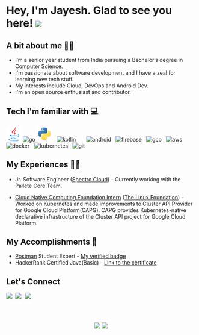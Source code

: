 # Hey, I'm Jayesh. Glad to see you here! <img src="https://github.com/TheDudeThatCode/TheDudeThatCode/blob/master/Assets/Hi.gif" width="29px">

## A bit about me 🙋‍♂️

- I’m a senior year student from India pursuing a Bachelor’s degree in Computer Science. </br>
- I'm passionate about software development and I have a zeal for learning new tech stuff. </br>
- My interests include Cloud, DevOps and Android Dev. </br>
- I'm an open source enthusiast and contributor. </br>

## Tech I'm familiar with 💻

<p align="left"> <img src="https://raw.githubusercontent.com/devicons/devicon/master/icons/java/java-original.svg" alt="java" width="40" height="40"/> <img src="https://seeklogo.com/images/G/go-logo-046185B647-seeklogo.com.png" alt="go" width="31" height="35"/> <img src="https://raw.githubusercontent.com/devicons/devicon/master/icons/python/python-original.svg" alt="python" width="41" height="41"/> &nbsp;  <img src="https://www.vectorlogo.zone/logos/kotlinlang/kotlinlang-icon.svg" alt="kotlin" width="28" height="35"/> &nbsp; &nbsp; &nbsp; <img src="https://iconape.com/wp-content/png_logo_vector/android-robot-head.png" alt="android" width="38" height="40"/>  &nbsp; <img src="https://www.vectorlogo.zone/logos/firebase/firebase-icon.svg" alt="firebase" width="28" height="35"/> &nbsp; <img src="https://www.vectorlogo.zone/logos/google_cloud/google_cloud-icon.svg" alt="gcp" width="35" height="34"/> &nbsp; <img src="https://upload.wikimedia.org/wikipedia/commons/thumb/9/93/Amazon_Web_Services_Logo.svg/1280px-Amazon_Web_Services_Logo.svg.png" alt="aws" width="45" height="28"/> &nbsp; <img src="https://www.vectorlogo.zone/logos/docker/docker-icon.svg" alt="docker" width="41" height="45"/> &nbsp; <img src="https://www.vectorlogo.zone/logos/kubernetes/kubernetes-icon.svg" alt="kubernetes" width="35" height="35"/> &nbsp; <img src="https://www.vectorlogo.zone/logos/git-scm/git-scm-icon.svg" alt="git" width="35" height="35"/> </p>

## My Experiences 👨‍💻

- Jr. Software Engineer ([Spectro Cloud](https://www.spectrocloud.com/)) - Currently working with the Pallete Core Team.

- [Cloud Native Computing Foundation Intern](https://mentorship.lfx.linuxfoundation.org/project/9e7f18e3-68ee-44f8-ac74-55e802fce8e3) ([The Linux Foundation](https://www.linuxfoundation.org/)) - Worked on Kubernetes and made improvements to Cluster API Provider for Google Cloud Platform(CAPG). CAPG provides Kubernetes-native declarative infrastructure of the Cluster API project for Google Cloud Platform.

## My Accomplishments 🏅

- [Postman](https://www.postman.com/) Student Expert - [My verified badge](https://badgr.com/public/assertions/NejGCGymT4-J6Zf5XqsR6Q?identity__email=jayesh0200@gmail.com)
- HackerRank Certified Java(Basic) - [Link to the certificate](https://www.hackerrank.com/certificates/f12875dd73f0)

## Let's Connect

<a href="mailto:jayesh0200@gmail.com">
  <img align="left" width="24px" src="https://www.vectorlogo.zone/logos/gmail/gmail-icon.svg" />
</a>
<a href="https://twitter.com/jayeshstwter">
  <img align="left" width="26px" src="https://www.vectorlogo.zone/logos/twitter/twitter-official.svg" />
</a>
<a href="https://www.linkedin.com/in/jayesh-srivastava/">
  <img align="left" width="25px" src="https://www.vectorlogo.zone/logos/linkedin/linkedin-icon.svg" />
</a>

<br />
<br />
<p>&nbsp;</p>

<p align="center">

  <img width="49%" src="https://github-readme-stats.vercel.app/api?username=jayesh-srivastava&theme=react&show_icons=true" />
  <img width="49%" src ="http://github-readme-streak-stats.herokuapp.com?user=jayesh-srivastava&theme=react" />
</p>

<br />
